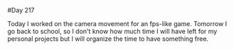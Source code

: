 #Day 217


Today I worked on the camera movement for an fps-like game.
Tomorrow I go back to school, so I don't know how much time I will have left for my personal projects but I will organize the time to have something free.